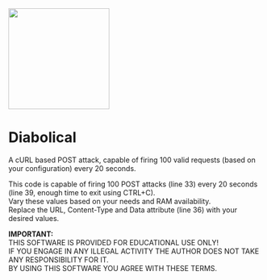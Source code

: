 <img src="https://i.pinimg.com/originals/23/a1/1f/23a11f14ab93d3ed4541960141e380ad.gif" width="200" />  

# Diabolical
A cURL based POST attack, capable of firing 100 valid requests (based on your configuration) every 20 seconds.

This code is capable of firing 100 POST attacks (line 33) every 20 seconds (line 39, enough time to exit using CTRL+C).  
Vary these values based on your needs and RAM availability.  
Replace the URL, Content-Type and Data attribute (line 36) with your desired values.  

**IMPORTANT:**  
THIS SOFTWARE IS PROVIDED FOR EDUCATIONAL USE ONLY!  
IF YOU ENGAGE IN ANY ILLEGAL ACTIVITY THE AUTHOR DOES NOT TAKE ANY RESPONSIBILITY FOR IT.  
BY USING THIS SOFTWARE YOU AGREE WITH THESE TERMS.
